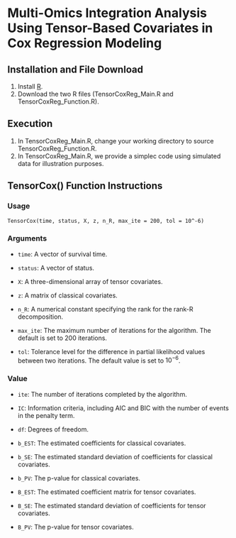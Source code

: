 # Multi-Omics Integration Analysis Using Tensor-Based Covariates in Cox Regression Modeling

## Installation and File Download

1. Install [R](https://www.r-project.org/).
2. Download the two R files (TensorCoxReg_Main.R and TensorCoxReg_Function.R).

## Execution

1. In TensorCoxReg_Main.R, change your working directory to source TensorCoxReg_Function.R.
2. In TensorCoxReg_Main.R, we provide a simplec code using simulated data for illustration purposes.
 
## TensorCox() Function Instructions


### Usage
    TensorCox(time, status, X, z, n_R, max_ite = 200, tol = 10^-6)
### Arguments
* `time`: A vector of survival time.

* `status`: A vector of status.

* `X`: A three-dimensional array of tensor covariates.

* `z`: A matrix of classical covariates.

* `n_R`: A numerical constant specifying the rank for the rank-R decomposition.

* `max_ite`: The maximum number of iterations for the algorithm. The default is set to 200 iterations.

* `tol`: Tolerance level for the difference in partial likelihood values between two iterations. The default value is set to $10^{-6}$.

### Value

* `ite`: The number of iterations completed by the algorithm.

* `IC`: Information criteria, including AIC and BIC with the number of events in the penalty term.

* `df`: Degrees of freedom.

* `b_EST`: The estimated coefficients for classical covariates.

* `b_SE`: The estimated standard deviation of coefficients for classical covariates.

* `b_PV`: The p-value for classical covariates.

* `B_EST`: The estimated coefficient matrix for tensor covariates.

* `B_SE`: The estimated standard deviation of coefficients for tensor covariates.

* `B_PV`: The p-value for tensor covariates.
